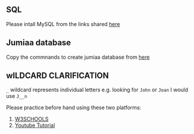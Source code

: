 ## SQL

Please intall MySQL from the links shared [here](https://github.com/Joy879/installs)

## Jumiaa database

Copy the commnands to create jumiaa database from [here](https://raw.githubusercontent.com/Joy879/Africa-Data-School-Curriculum/main/notebooks/11%20%26%2012%20lesson%20Database%20%26%20SQL/jumiaaDatabase.sql)

## wILDCARD CLARIFICATION
`_` wildcard represents individual letters e.g. looking for `John` or `Joan` I would use `J__n`

Please practice before hand using these two platforms:
1. [W3SCHOOLS](https://www.w3schools.com/sql/default.asp)
2. [Youtube Tutorial](https://www.youtube.com/watch?v=7S_tz1z_5bA)
